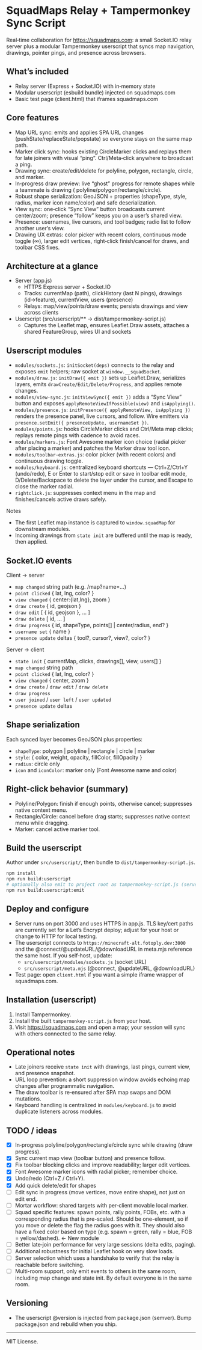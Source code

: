 # SquadMaps Relay + Tampermonkey Sync Script

Real‑time collaboration for https://squadmaps.com: a small Socket.IO relay server plus a modular Tampermonkey userscript
that syncs map navigation, drawings, pointer pings, and presence across browsers.

## What’s included

- Relay server (Express + Socket.IO) with in‑memory state
- Modular userscript (esbuild bundle) injected on squadmaps.com
- Basic test page (client.html) that iframes squadmaps.com

## Core features

- Map URL sync: emits and applies SPA URL changes (pushState/replaceState/popstate) so everyone stays on the same map
  path.
- Marker click sync: hooks existing CircleMarker clicks and replays them for late joiners with visual “ping”.
  Ctrl/Meta‑click anywhere to broadcast a ping.
- Drawing sync: create/edit/delete for polyline, polygon, rectangle, circle, and marker.
- In‑progress draw preview: live “ghost” progress for remote shapes while a teammate is drawing (
  polyline/polygon/rectangle/circle).
- Robust shape serialization: GeoJSON + properties (shapeType, style, radius, marker icon name/color) and safe
  deserialization.
- View sync: one‑click “Sync View” button broadcasts current center/zoom; presence “follow” keeps you on a user’s shared
  view.
- Presence: usernames, live cursors, and tool badges; radio list to follow another user’s view.
- Drawing UX extras: color picker with recent colors, continuous mode toggle (∞), larger edit vertices, right‑click
  finish/cancel for draws, and toolbar CSS fixes.

## Architecture at a glance

- Server (app.js)
    - HTTPS Express server + Socket.IO
    - Tracks: currentMap (path), clickHistory (last N pings), drawings (id→feature), currentView, users (presence)
    - Relays: map/view/points/draw events; persists drawings and view across clients
- Userscript (src/userscript/** → dist/tampermonkey-script.js)
    - Captures the Leaflet map, ensures Leaflet.Draw assets, attaches a shared FeatureGroup, wires UI and sockets

## Userscript modules

- `modules/sockets.js`: `initSocket(deps)` connects to the relay and exposes `emit` helpers; raw socket at
  `window.__squadSocket`.
- `modules/draw.js`: `initDraw({ emit })` sets up Leaflet.Draw, serializes layers, emits
  `drawCreate/Edit/Delete/Progress`, and applies remote changes.
- `modules/view-sync.js`: `initViewSync({ emit })` adds a “Sync View” button and exposes
  `applyRemoteViewIfPossible(view)` and `isApplying()`.
- `modules/presence.js`: `initPresence({ applyRemoteView, isApplying })` renders the presence panel, live cursors, and
  follow. Wire emitters via `presence.setEmit({ presenceUpdate, usernameSet })`.
- `modules/points.js`: hooks CircleMarker clicks and Ctrl/Meta map clicks; replays remote pings with cadence to avoid
  races.
- `modules/markers.js`: Font Awesome marker icon choice (radial picker after placing a marker) and patches the Marker
  draw tool icon.
- `modules/toolbar-extras.js`: color picker (with recent colors) and continuous drawing toggle.
- `modules/keyboard.js`: centralized keyboard shortcuts — Ctrl+Z/Ctrl+Y (undo/redo), E or Enter to start/stop edit or
  save in toolbar edit mode, D/Delete/Backspace to delete the layer under the cursor, and Escape to close the marker
  radial.
- `rightclick.js`: suppresses context menu in the map and finishes/cancels active draws safely.

Notes

- The first Leaflet map instance is captured to `window.squadMap` for downstream modules.
- Incoming drawings from `state init` are buffered until the map is ready, then applied.

## Socket.IO events

Client → server

- `map changed` string path (e.g. /map?name=…)
- `point clicked` { lat, lng, color? }
- `view changed` { center:{lat,lng}, zoom }
- `draw create` { id, geojson }
- `draw edit` [ { id, geojson }, … ]
- `draw delete` [ id, … ]
- `draw progress` { id, shapeType, points[] | center/radius, end? }
- `username set` { name }
- `presence update` deltas { tool?, cursor?, view?, color? }

Server → client

- `state init` { currentMap, clicks, drawings[], view, users[] }
- `map changed` string path
- `point clicked` { lat, lng, color? }
- `view changed` { center, zoom }
- `draw create` / `draw edit` / `draw delete`
- `draw progress`
- `user joined` / `user left` / `user updated`
- `presence update` deltas

## Shape serialization

Each synced layer becomes GeoJSON plus properties:

- `shapeType`: polygon | polyline | rectangle | circle | marker
- `style`: { color, weight, opacity, fillColor, fillOpacity }
- `radius`: circle only
- `icon` and `iconColor`: marker only (Font Awesome name and color)

## Right‑click behavior (summary)

- Polyline/Polygon: finish if enough points, otherwise cancel; suppresses native context menu.
- Rectangle/Circle: cancel before drag starts; suppresses native context menu while dragging.
- Marker: cancel active marker tool.

## Build the userscript

Author under `src/userscript/`, then bundle to `dist/tampermonkey-script.js`.

```bash
npm install
npm run build:userscript
# optionally also emit to project root as tampermonkey-script.js (served by the server)
npm run build:userscript:emit
```

## Deploy and configure

- Server runs on port 3000 and uses HTTPS in app.js. TLS key/cert paths are currently set for a Let’s Encrypt deploy;
  adjust for your host or change to HTTP for local testing.
- The userscript connects to `https://minecraft-alt.fotoply.dev:3000` and the @connect/@updateURL/@downloadURL in
  meta.mjs reference the same host. If you self‑host, update:
    - `src/userscript/modules/sockets.js` (socket URL)
    - `src/userscript/meta.mjs` (@connect, @updateURL, @downloadURL)
- Test page: open `client.html` if you want a simple iframe wrapper of squadmaps.com.

## Installation (userscript)

1. Install Tampermonkey.
2. Install the built `tampermonkey-script.js` from your host.
3. Visit https://squadmaps.com and open a map; your session will sync with others connected to the same relay.

## Operational notes

- Late joiners receive `state init` with drawings, last pings, current view, and presence snapshot.
- URL loop prevention: a short suppression window avoids echoing map changes after programmatic navigation.
- The draw toolbar is re‑ensured after SPA map swaps and DOM mutations.
- Keyboard handling is centralized in `modules/keyboard.js` to avoid duplicate listeners across modules.

## TODO / ideas

- [x] In‑progress polyline/polygon/rectangle/circle sync while drawing (draw progress).
- [x] Sync current map view (toolbar button) and presence follow.
- [x] Fix toolbar blocking clicks and improve readability; larger edit vertices.
- [x] Font Awesome marker icons with radial picker; remember choice.
- [x] Undo/redo (Ctrl+Z / Ctrl+Y).
- [x] Add quick delete/edit for shapes
- [ ] Edit sync in progress (move vertices, move entire shape), not just on edit end.
- [ ] Mortar workflow: shared targets with per‑client movable local marker.
- [ ] Squad specific features: spawn points, rally points, FOBs, etc. with a corresponding radius that is pre-scaled.
  Should be one-element, so if you move or delete the flag the radius goes with it. They should also have a fixed color
  based on type (e.g. spawn = green, rally = blue, FOB = yellow/dashed). <- New module
- [ ] Better late‑join performance for very large sessions (delta edits, paging).
- [ ] Additional robustness for initial Leaflet hook on very slow loads.
- [ ] Server selection which uses a handshake to verify that the relay is reachable before switching.
- [ ] Multi-room support, only emit events to others in the same room, including map change and state init. By default
  everyone is in the same room.

## Versioning

- The userscript @version is injected from package.json (semver). Bump package.json and rebuild when you ship.

---
MIT License.
